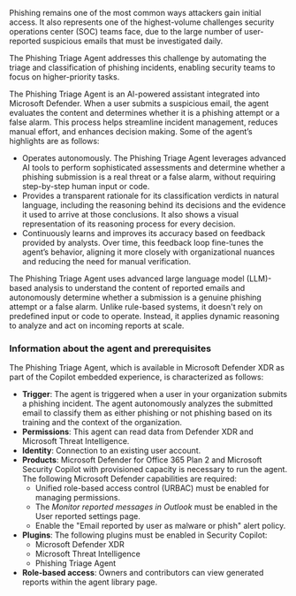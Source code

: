 
Phishing remains one of the most common ways attackers gain initial access. It also represents one of the highest-volume challenges security operations center (SOC) teams face, due to the large number of user-reported suspicious emails that must be investigated daily.

The Phishing Triage Agent addresses this challenge by automating the triage and classification of phishing incidents, enabling security teams to focus on higher-priority tasks.

The Phishing Triage Agent is an AI-powered assistant integrated into Microsoft Defender. When a user submits a suspicious email, the agent evaluates the content and determines whether it is a phishing attempt or a false alarm. This process helps streamline incident management, reduces manual effort, and enhances decision making. Some of the agent’s highlights are as follows:

- Operates autonomously. The Phishing Triage Agent leverages advanced AI tools to perform sophisticated assessments and determine whether a phishing submission is a real threat or a false alarm, without requiring step-by-step human input or code.
- Provides a transparent rationale for its classification verdicts in natural language, including the reasoning behind its decisions and the evidence it used to arrive at those conclusions. It also shows a visual representation of its reasoning process for every decision.
- Continuously learns and improves its accuracy based on feedback provided by analysts. Over time, this feedback loop fine-tunes the agent’s behavior, aligning it more closely with organizational nuances and reducing the need for manual verification.

The Phishing Triage Agent uses advanced large language model (LLM)-based analysis to understand the content of reported emails and autonomously determine whether a submission is a genuine phishing attempt or a false alarm. Unlike rule-based systems, it doesn't rely on predefined input or code to operate. Instead, it applies dynamic reasoning to analyze and act on incoming reports at scale.

### Information about the agent and prerequisites

The Phishing Triage Agent, which is available in Microsoft Defender XDR as part of the Copilot embedded experience, is characterized as follows:

- **Trigger**: The agent is triggered when a user in your organization submits a phishing incident. The agent autonomously analyzes the submitted email to classify them as either phishing or not phishing based on its training and the context of the organization.
- **Permissions**: This agent can read data from Defender XDR and Microsoft Threat Intelligence.
- **Identity**: Connection to an existing user account.
- **Products**: Microsoft Defender for Office 365 Plan 2 and Microsoft Security Copilot with provisioned capacity is necessary to run the agent. The following Microsoft Defender capabilities are required:
  - Unified role-based access control (URBAC) must be enabled for managing permissions.
  - The *Monitor reported messages in Outlook* must be enabled in the User reported settings page.
  - Enable the "Email reported by user as malware or phish" alert policy.
- **Plugins**: The following plugins must be enabled in Security Copilot:
  - Microsoft Defender XDR
  - Microsoft Threat Intelligence
  - Phishing Triage Agent
- **Role-based access**: Owners and contributors can view generated reports within the agent library page.
